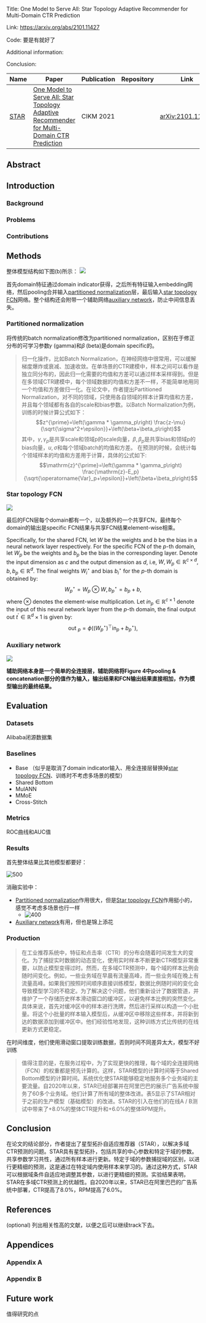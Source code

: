 Title: One Model to Serve All: Star Topology Adaptive Recommender for Multi-Domain CTR Prediction

Link: https://arxiv.org/abs/2101.11427

Code: 要是有就好了

Additional information: 

Conclusion: 

| Name | Paper                                                                                                                                                                                                            | Publication | Repository | Link                                                 | Classification                                                                                 |
| ---- | ---------------------------------------------------------------------------------------------------------------------------------------------------------------------------------------------------------------- | ----------- | ---------- | ---------------------------------------------------- | ---------------------------------------------------------------------------------------------- |
| [STAR](+Papers/STAR.md) | [One Model to Serve All: Star Topology Adaptive Recommender for Multi-Domain CTR Prediction](../AI4Rec.md#One%20Model%20to%20Serve%20All%20Star%20Topology%20Adaptive%20Recommender%20for%20Multi-Domain%20CTR%20Prediction) | CIKM 2021   |            | [arXiv:2101.11427](https://arxiv.org/abs/2101.11427) | [Click-through rate prediction](#Click-through%20rate%20prediction), [Multi-scenario learning](#Multi-scenario%20learning) |

## Abstract



## Introduction

### Background



### Problems



### Contributions



## Methods

整体模型结构如下图(b)所示：
![](../../../../Resources/4.%20Artificial%20intelligence/3.%20Applications/Recommender%20system/Pasted%20image%2020230719160434.png)

首先domain特征通过domain indicator获得，之后所有特征输入embedding网络，然后pooling合并输入[partitioned normalization](#Partitioned%20normalization)层，最后输入[star topology FCN](#Star%20topology%20FCN)网络。整个结构还会附带一个辅助网络[auxiliary network](#Auxiliary%20network)，防止中间信息丢失。

### Partitioned normalization

将传统的batch normalization修改为partitioned normalization，区别在于修正分布的可学习参数𝛾 (gamma)和𝛽 (beta)是domain specific的。

> 归一化操作，比如Batch Normalization，在神经网络中很常用，可以缓解梯度爆炸或衰减、加速收敛。在单场景的CTR建模中，样本之间可以看作是独立同分布的，因此归一化需要的均值和方差可以通过样本采样得到。但是在多领域CTR建模中，每个领域数据的均值和方差不一样，不能简单地用同一个均值和方差做归一化。在论文中，作者提出Partitioned Normalization，对不同的领域，只使用各自领域的样本计算均值和方差，并且每个领域都有各自的scale和bias参数。以Batch Normalization为例，训练的时候计算公式如下：
> $$z^{\prime}=\left(\gamma * \gamma_p\right) \frac{z-\mu}{\sqrt{\sigma^2+\epsilon}}+\left(\beta+\beta_p\right)$$
> 其中，$\gamma, \gamma_p$是共享scale和领域p的scale向量，$\beta, \beta_p$是共享bias和领域p的bias向量，$u, \sigma$和每个领域batch的均值和方差。
> 在预测的时候，会统计每个领域样本的均值和方差用于计算，具体的公式如下:
> $$\mathrm{z}^{\prime}=\left(\gamma * \gamma_p\right) \frac{\mathrm{z}-E_p}{\sqrt{\operatorname{Var}_p+\epsilon}}+\left(\beta+\beta_p\right)$$


### Star topology FCN

![](../../../../Resources/4.%20Artificial%20intelligence/3.%20Applications/Recommender%20system/Pasted%20image%2020230719164639.png)

最后的FCN层每个domain都有一个，以及额外的一个共享FCN，最终每个domain的输出是specific FCN结果与共享FCN结果element-wise相乘。

Specifically, for the shared FCN, let $W$ be the weights and $b$ be the bias in a neural network layer respectively. For the specific FCN of the $p$-th domain, let $W_p$ be the weights and $b_p$ be the bias in the corresponding layer. Denote the input dimension as $c$ and the output dimension as $d$, i.e, $W, W_p \in \mathbb{R}^{c \times d}, b, b_p \in \mathbb{R}^d$. The final weights $W_i^{\star}$ and bias $b_i^{\star}$ for the $p$-th domain is obtained by:
$$
W_p^{\star}=W_p \otimes W, b_p^{\star}=b_p+b,
$$
where $\otimes$ denotes the element-wise multiplication. Let $i n_p \in \mathbb{R}^{c \times 1}$ denote the input of this neural network layer from the $p$-th domain, the final output out $t^{\prime} \in \mathbb{R}^d \times 1$ is given by:
$$
\text { out }_p=\phi\left(\left(W_p^{\star}\right)^{\top} \operatorname{in}_p+b_p^{\star}\right),
$$
### Auxiliary network

![](../../../../Resources/4.%20Artificial%20intelligence/3.%20Applications/Recommender%20system/Pasted%20image%2020230720141941.png)

**辅助网络本身是一个简单的全连接层，辅助网络将Figure 4中pooling & concatenation部分的值作为输入，输出结果和FCN输出结果直接相加，作为模型输出的最终结果。**


## Evaluation

### Datasets

Alibaba闭源数据集

### Baselines

- Base （似乎是取消了domain indicator输入、用全连接层替换掉[star topology FCN](#Star%20topology%20FCN)、训练时不考虑多场景的模型）
- Shared Bottom
- MulANN
- MMoE
- Cross-Stitch

### Metrics

ROC曲线和AUC值

### Results

首先整体结果比其他模型都要好：

![500](../../../../Resources/4.%20Artificial%20intelligence/3.%20Applications/Recommender%20system/Pasted%20image%2020230719172039.png)

消融实验中：

- [Partitioned normalization](#Partitioned%20normalization)作用很大，但是[Star topology FCN](#Star%20topology%20FCN)作用挺小的，感觉不考虑多场景也行一样
	- ![400](../../../../Resources/4.%20Artificial%20intelligence/3.%20Applications/Recommender%20system/Pasted%20image%2020230719172123.png)
- [Auxiliary network](#Auxiliary%20network)有用，但也是锦上添花

### Production

> 在工业推荐系统中，特征和点击率（CTR）的分布会随着时间发生大的变化。为了捕捉实时数据的动态变化，使用实时样本不断更新CTR模型非常重要，以防止模型变得过时。然而，在多域CTR预测中，每个域的样本比例会随时间变化。例如，一些业务域在早晨有流量高峰，而一些业务域在晚上有流量高峰。如果我们按照时间顺序直接训练模型，数据比例随时间的变化会导致模型学习的不稳定。为了解决这个问题，他们重新设计了数据管道，并维护了一个存储历史样本滑动窗口的缓冲区，以避免样本比例的突然变化。具体来说，首先对缓冲区中的样本进行洗牌，然后进行采样以构造一个小批量。将这个小批量的样本输入模型后，从缓冲区中移除这些样本，并将新到达的数据添加到缓冲区中。他们经验性地发现，这种训练方式比传统的在线更新方式更稳定。

在时间维度，他们使用滑动窗口提取训练数据，否则时间不同差异太大，模型不好训练

> 值得注意的是，在服务过程中，为了实现更快的推理，每个域的全连接网络（FCN）的权重都是预先计算的。这样，STAR模型的计算时间等于Shared Bottom模型的计算时间。系统优化使STAR能够稳定地服务多个业务域的主要流量。自2020年以来，STAR已经部署并在阿里巴巴的展示广告系统中服务了60多个业务域。他们计算了所有域的整体改进。表5显示了STAR相对于之前的生产模型（基础模型）的改进。STAR的引入在他们的在线A / B测试中带来了+8.0%的整体CTR提升和+6.0%的整体RPM提升。

## Conclusion

在论文的结论部分，作者提出了星型拓扑自适应推荐器（STAR），以解决多域CTR预测的问题。STAR具有星型拓扑，包括共享的中心参数和特定于域的参数。共享参数学习共性，通过所有样本进行更新。特定于域的参数捕捉域的区别，以进行更精细的预测，这是通过在特定域内使用样本来学习的。通过这种方式，STAR可以根据域条件自适应地调整其参数，以进行更精细的预测。实验结果表明，STAR在多域CTR预测上的优越性。自2020年以来，STAR已在阿里巴巴的广告系统中部署，CTR提高了8.0%，RPM提高了6.0%。


## References

(optional) 列出相关性高的文献，以便之后可以继续track下去。




## Appendices

### Appendix A



### Appendix B



## Future work

值得研究的点








